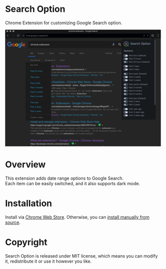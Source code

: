 # Search Option

Chrome Extension for customizing Google Search option.

<img src="src/images/capture.png" width="640">

# Overview

This extension adds date range options to Google Search.<br/>Each item can be easily switched, and it also supports dark mode.

# Installation

Install via [Chrome Web Store](https://chrome.google.com/webstore/detail/1password-extension-deskt/xxxxxxxxxxxxxxxxxxxxxxxx). Otherwise, you can [install manually from source](https://github.com/web-scrobbler/web-scrobbler/wiki/Install-an-unpacked-extension).

# Copyright

Search Option is released under MIT license, which means you can modify it, redistribute it or use it however you like.
